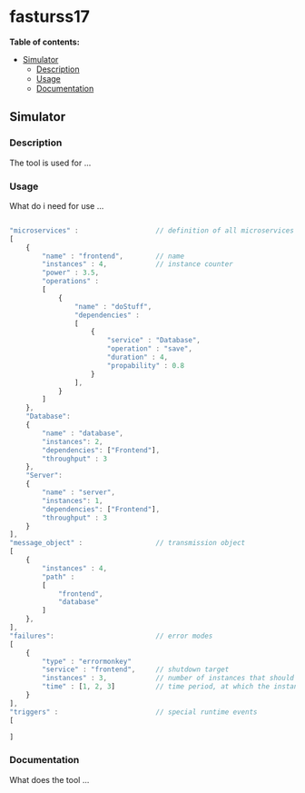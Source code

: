 # fasturss17

**Table of contents:**

- [Simulator](#Sim)
	- [Description](#Sim-Des)
	- [Usage](#Sim-Use)
	- [Documentation](#Sim-Doc)

## <a name="Sim"></a>Simulator

### <a name="Sim-Des"></a>Description

The tool is used for ...

### <a name="Sim-Use"></a>Usage

What do i need for use ...

```javascript

"microservices" :					// definition of all microservices
[
	{
		"name" : "frontend",		// name
		"instances" : 4,			// instance counter
		"power" : 3.5,
		"operations" : 
		[
			{
				"name" : "doStuff",
				"dependencies" : 
				[
					{
						"service" : "Database", 
						"operation" : "save",
						"duration" : 4,
						"propability" : 0.8
					}
				],							
			}
		]
	},
	"Database":
	{
		"name" : "database",
		"instances": 2,
		"dependencies": ["Frontend"],
		"throughput" : 3
	},
	"Server":
	{
		"name" : "server",
		"instances": 1,
		"dependencies": ["Frontend"],
		"throughput" : 3
	}
],
"message_object" :					// transmission object
[
	{
		"instances" : 4,
		"path" : 
		[
			"frontend", 
			"database"
		] 	
	},
],
"failures":							// error modes
[
	{
		"type" : "errormonkey"
		"service" : "frontend",		// shutdown target
		"instances" : 3,			// number of instances that should be killed
		"time" : [1, 2, 3]			// time period, at which the instances should be killed
	}
],
"triggers" :						// special runtime events
[

]
```

### <a name="Sim-Doc"></a>Documentation

What does the tool ...
